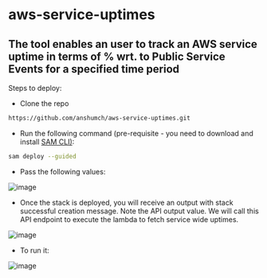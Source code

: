 # aws-service-uptimes

## The tool enables an user to track an AWS service uptime in terms of % wrt. to Public Service Events for a specified time period

Steps to deploy:

- Clone the repo
````bash
https://github.com/anshumch/aws-service-uptimes.git
````
- Run the following command (pre-requisite - you need to download and install [SAM CLI)](https://docs.aws.amazon.com/serverless-application-model/latest/developerguide/serverless-sam-cli-install.html):
````bash
sam deploy --guided
````
- Pass the following values:

![image](https://user-images.githubusercontent.com/100800132/168960174-2d1ef7ad-e013-4293-b8df-878f1555cf7c.png)

- Once the stack is deployed, you will receive an output with stack successful creation message. Note the API output value. We will call this API endpoint to execute the lambda to fetch service wide uptimes.

![image](https://user-images.githubusercontent.com/100800132/169389109-c3d95385-874c-4ff3-b529-4f473664a1b7.png)

- To run it:
 
![image](https://user-images.githubusercontent.com/100800132/169389432-d5e3ad8c-605a-4835-9a78-57750f2bd55d.png)


